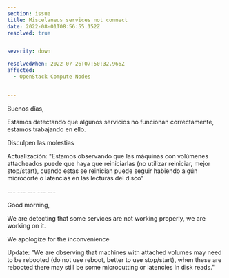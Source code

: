 ```yaml
---
section: issue
title: Miscelaneus services not connect
date: 2022-08-01T08:56:55.152Z
resolved: true


severity: down

resolvedWhen: 2022-07-26T07:50:32.966Z
affected:
  - OpenStack Compute Nodes


---
```

Buenos días,

Estamos detectando que algunos servicios no funcionan correctamente, estamos trabajando en ello.

Disculpen las molestias

Actualización: "Estamos observando que las máquinas con volúmenes attacheados puede que haya que reiniciarlas (no utilizar reiniciar, mejor stop/start), cuando estas se reinician puede seguir habiendo algún microcorte o latencias en las lecturas del disco"

\--- --- --- --- ---

Good morning,

We are detecting that some services are not working properly, we are working on it.

We apologize for the inconvenience

Update: "We are observing that machines with attached volumes may need to be rebooted (do not use reboot, better to use stop/start), when these are rebooted there may still be some microcutting or latencies in disk reads."